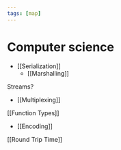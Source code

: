 ```yaml
---
tags: [map]
---
```


# Computer science

- [[Serialization]]
	- [[Marshalling]]


Streams?

- [[Multiplexing]]

[[Function Types]]

- [[Encoding]]

[[Round Trip Time]]